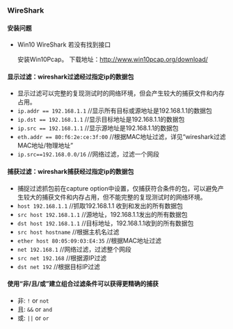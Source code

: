 ### WireShark
#### 安装问题
- Win10 WireShark 若没有找到接口  

	安装Win10Pcap。
	下载地址：http://www.win10pcap.org/download/
#### 显示过滤：wireshark过滤经过指定ip的数据包
- 显示过滤可以完整的复现测试时的网络环境，但会产生较大的捕获文件和内存占用。
- `ip.addr == 192.168.1.1` //显示所有目标或源地址是192.168.1.1的数据包
- `ip.dst == 192.168.1.1` //显示目标地址是192.168.1.1的数据包
- `ip.src == 192.168.1.1` //显示源地址是192.168.1.1的数据包
- `eth.addr == 80:f6:2e:ce:3f:00` //根据MAC地址过滤，详见“wireshark过滤MAC地址/物理地址”
- `ip.src==192.168.0.0/16` //网络过滤，过滤一个网段

#### 捕获过滤：wireshark捕获经过指定ip的数据包
- 捕捉过滤抓包前在capture option中设置，仅捕获符合条件的包，可以避免产生较大的捕获文件和内存占用，但不能完整的复现测试时的网络环境。
- `host 192.168.1.1` //抓取192.168.1.1 收到和发出的所有数据包
- `src host 192.168.1.1` //源地址，192.168.1.1发出的所有数据包
- `dst host 192.168.1.1` //目标地址，192.168.1.1收到的所有数据包
- `src host hostname` //根据主机名过滤
- `ether host 80:05:09:03:E4:35` //根据MAC地址过滤
- `net 192.168.1` //网络过滤，过滤整个网段
- `src net 192.168` //根据源IP过滤
- `dst net 192` //根据目标IP过滤

#### 使用“非/且/或”建立组合过滤条件可以获得更精确的捕获
- 非: `!` or `not`
- 且: `&&` or `and`
- 或: `||` or `or`